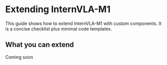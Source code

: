 # Extending InternVLA-M1

This guide shows how to extend InternVLA-M1 with custom components. It is a concise checklist plus minimal code templates.

## What you can extend

Coming soon